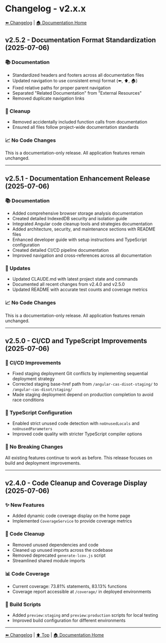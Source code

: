 # Changelog - v2.x.x

[⬅️ Changelog](../) | [🏠 Documentation Home](../../)

## v2.5.2 - Documentation Format Standardization (2025-07-06)

### 📚 Documentation
- Standardized headers and footers across all documentation files
- Updated navigation to use consistent emoji format (⬅️, ⬆️, 🏠)
- Fixed relative paths for proper parent navigation
- Separated "Related Documentation" from "External Resources"
- Removed duplicate navigation links

### 🧹 Cleanup
- Removed accidentally included function calls from documentation
- Ensured all files follow project-wide documentation standards

### 📈 No Code Changes
This is a documentation-only release. All application features remain unchanged.

---

## v2.5.1 - Documentation Enhancement Release (2025-07-06)

### 📚 Documentation
- Added comprehensive browser storage analysis documentation
- Created detailed IndexedDB security and isolation guide
- Integrated Angular code cleanup tools and strategies documentation
- Added architecture, security, and maintenance sections with README files
- Enhanced developer guide with setup instructions and TypeScript configuration
- Created detailed CI/CD pipeline documentation
- Improved navigation and cross-references across all documentation

### 🔧 Updates
- Updated CLAUDE.md with latest project state and commands
- Documented all recent changes from v2.4.0 and v2.5.0
- Updated README with accurate test counts and coverage metrics

### 📈 No Code Changes
This is a documentation-only release. All application features remain unchanged.

---

## v2.5.0 - CI/CD and TypeScript Improvements (2025-07-06)

### 🔧 CI/CD Improvements
- Fixed staging deployment Git conflicts by implementing sequential deployment strategy
- Corrected staging base-href path from `/angular-cas-disot-staging/` to `/angular-cas-disot/staging/`
- Made staging deployment depend on production completion to avoid race conditions

### 📝 TypeScript Configuration
- Enabled strict unused code detection with `noUnusedLocals` and `noUnusedParameters`
- Improved code quality with stricter TypeScript compiler options

### 🎯 No Breaking Changes
All existing features continue to work as before. This release focuses on build and deployment improvements.

---

## v2.4.0 - Code Cleanup and Coverage Display (2025-07-06)

### ✨ New Features
- Added dynamic code coverage display on the home page
- Implemented `CoverageService` to provide coverage metrics

### 🧹 Code Cleanup
- Removed unused dependencies and code
- Cleaned up unused imports across the codebase
- Removed deprecated `generate-lcov.js` script
- Streamlined shared module imports

### 📊 Code Coverage
- Current coverage: 73.81% statements, 83.13% functions
- Coverage report accessible at `/coverage/` in deployed environments

### 🔧 Build Scripts
- Added `preview:staging` and `preview:production` scripts for local testing
- Improved build configuration for different environments

---

[⬅️ Changelog](../) | [⬆️ Top](#changelog---v2xx) | [🏠 Documentation Home](../../)